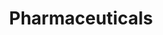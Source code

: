 ---
title: Pharmaceuticals
slug: pharmaceuticals
taxonomy:
	tag: industry
content:
    items:
        '@taxonomy.industry': pharmaceuticals
    order:
        by: date
        dir: desc
---